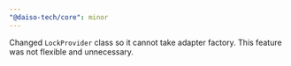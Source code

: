 ```yaml
---
"@daiso-tech/core": minor
---
```


Changed `LockProvider` class so it cannot take adapter factory. This feature was not flexible and unnecessary.


